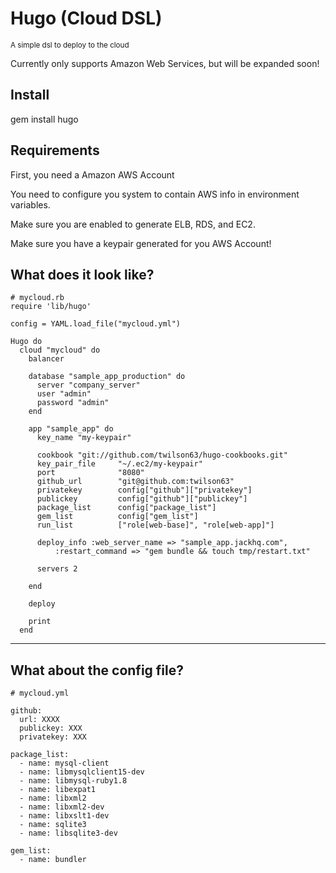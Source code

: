 # Hugo (Cloud DSL)
<small>A simple dsl to deploy to the cloud</small>

Currently only supports Amazon Web Services, but will be expanded soon!

## Install

  gem install hugo

## Requirements

First, you need a Amazon AWS Account

You need to configure you system to contain AWS info in environment variables.

Make sure you are enabled to generate ELB, RDS, and EC2.

Make sure you have a keypair generated for you AWS Account!

## What does it look like?

    # mycloud.rb
    require 'lib/hugo'

    config = YAML.load_file("mycloud.yml")
    
    Hugo do
      cloud "mycloud" do
        balancer
        
        database "sample_app_production" do
          server "company_server"
          user "admin"
          password "admin"
        end
        
        app "sample_app" do
          key_name "my-keypair"
          
          cookbook "git://github.com/twilson63/hugo-cookbooks.git"          
          key_pair_file     "~/.ec2/my-keypair"
          port              "8080"
          github_url        "git@github.com:twilson63"
          privatekey        config["github"]["privatekey"]
          publickey         config["github"]["publickey"]
          package_list      config["package_list"]
          gem_list          config["gem_list"]
          run_list          ["role[web-base]", "role[web-app]"]
          
          deploy_info :web_server_name => "sample_app.jackhq.com",
              :restart_command => "gem bundle && touch tmp/restart.txt" 

          servers 2
          
        end
        
        deploy
        
        print
      end

---

## What about the config file?

    # mycloud.yml
    
    github:
      url: XXXX
      publickey: XXX
      privatekey: XXX

    package_list:
      - name: mysql-client
      - name: libmysqlclient15-dev    
      - name: libmysql-ruby1.8
      - name: libexpat1
      - name: libxml2
      - name: libxml2-dev
      - name: libxslt1-dev
      - name: sqlite3
      - name: libsqlite3-dev

    gem_list:
      - name: bundler
    
    